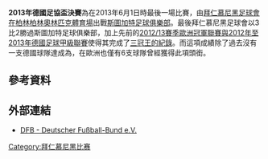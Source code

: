**2013年德國足協盃決賽**為在2013年6月1日時最後一場比賽，由[拜仁慕尼黑足球會在](https://zh.wikipedia.org/wiki/拜仁慕尼黑足球會 "wikilink")[柏林](../Page/柏林.md "wikilink")[柏林奧林匹克體育場](../Page/柏林奧林匹克體育場.md "wikilink")出戰[斯圖加特足球俱樂部](https://zh.wikipedia.org/wiki/斯圖加特足球俱樂部 "wikilink")。最後拜仁慕尼黑足球會以3比2勝過斯圖加特足球俱樂部，加上先前的[2012/13賽季歐洲冠軍聯賽與](https://zh.wikipedia.org/wiki/2012/13賽季歐洲冠軍聯賽 "wikilink")[2012年至2013年德國足球甲級聯賽](../Page/2012年至2013年德國足球甲級聯賽.md "wikilink")使得其完成了[三冠王的紀錄](../Page/三冠王_\(足球\).md "wikilink")。而這項成績除了過去沒有一支德國球隊達成為，在歐洲也僅有6支球隊曾經獲得此項頭銜。

## 參考資料

## 外部連結

  - [DFB - Deutscher Fußball-Bund
    e.V.](http://www.dfb.de/index.php?id=511741)

[Category:拜仁慕尼黑比赛](https://zh.wikipedia.org/wiki/Category:拜仁慕尼黑比赛 "wikilink")